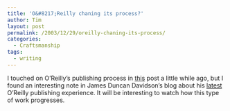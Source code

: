 ```yaml
---
title: 'O&#8217;Reilly chaning its process?'
author: Tim
layout: post
permalink: /2003/12/29/oreilly-chaning-its-process/
categories:
  - Craftsmanship
tags:
  - writing
---
```

I touched on O&#8217;Reilly&#8217;s publishing process in [this][1] post a little while ago, but I found an interesting note in James Duncan Davidson&#8217;s blog about his [latest][2] O&#8217;Reilly publishing experience. It will be interesting to watch how this type of work progresses.

 [1]: http://timshadel.com/blog/2003/12/19/just-what-the-doc-ordered/
 [2]: http://x180.net/Blog/RunPanther/ToPress.html
